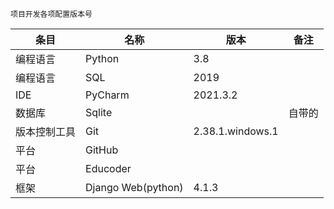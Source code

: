 ```zn-CN
项目开发各项配置版本号
```

| 条目         | 名称               | 版本             | 备注   |
| ------------ | ------------------ | ---------------- | ------ |
| 编程语言     | Python             | 3.8              |        |
| 编程语言     | SQL                | 2019             |        |
| IDE          | PyCharm            | 2021.3.2         |        |
| 数据库       | Sqlite             |                  | 自带的 |
| 版本控制工具 | Git                | 2.38.1.windows.1 |        |
| 平台         | GitHub             |                  |        |
| 平台         | Educoder           |                  |        |
| 框架         | Django Web(python) | 4.1.3            |        |

